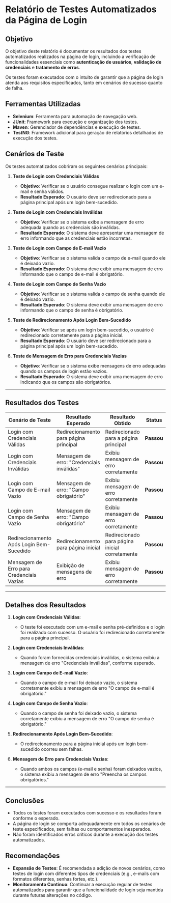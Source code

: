 # Relatório de Testes Automatizados da Página de Login

## Objetivo
O objetivo deste relatório é documentar os resultados dos testes automatizados realizados na página de login, incluindo a verificação de funcionalidades essenciais como **autenticação de usuários**, **validação de credenciais** e **tratamento de erros**.

Os testes foram executados com o intuito de garantir que a página de login atenda aos requisitos especificados, tanto em cenários de sucesso quanto de falha.

## Ferramentas Utilizadas
- **Selenium**: Ferramenta para automação de navegação web.
- **JUnit**: Framework para execução e organização dos testes.
- **Maven**: Gerenciador de dependências e execução de testes.
- **TestNG**: Framework adicional para geração de relatórios detalhados de execução dos testes.

## Cenários de Teste
Os testes automatizados cobriram os seguintes cenários principais:

1. **Teste de Login com Credenciais Válidas**
   - **Objetivo**: Verificar se o usuário consegue realizar o login com um e-mail e senha válidos.
   - **Resultado Esperado**: O usuário deve ser redirecionado para a página principal após um login bem-sucedido.

2. **Teste de Login com Credenciais Inválidas**
   - **Objetivo**: Verificar se o sistema exibe a mensagem de erro adequada quando as credenciais são inválidas.
   - **Resultado Esperado**: O sistema deve apresentar uma mensagem de erro informando que as credenciais estão incorretas.

3. **Teste de Login com Campo de E-mail Vazio**
   - **Objetivo**: Verificar se o sistema valida o campo de e-mail quando ele é deixado vazio.
   - **Resultado Esperado**: O sistema deve exibir uma mensagem de erro informando que o campo de e-mail é obrigatório.

4. **Teste de Login com Campo de Senha Vazio**
   - **Objetivo**: Verificar se o sistema valida o campo de senha quando ele é deixado vazio.
   - **Resultado Esperado**: O sistema deve exibir uma mensagem de erro informando que o campo de senha é obrigatório.

5. **Teste de Redirecionamento Após Login Bem-Sucedido**
   - **Objetivo**: Verificar se após um login bem-sucedido, o usuário é redirecionado corretamente para a página inicial.
   - **Resultado Esperado**: O usuário deve ser redirecionado para a página principal após um login bem-sucedido.

6. **Teste de Mensagem de Erro para Credenciais Vazias**
   - **Objetivo**: Verificar se o sistema exibe mensagens de erro adequadas quando os campos de login estão vazios.
   - **Resultado Esperado**: O sistema deve exibir uma mensagem de erro indicando que os campos são obrigatórios.

---

## Resultados dos Testes

| **Cenário de Teste**                          | **Resultado Esperado**                 | **Resultado Obtido**                 | **Status**   |
|----------------------------------------------|----------------------------------------|--------------------------------------|--------------|
| Login com Credenciais Válidas                | Redirecionamento para página principal | Redirecionado para a página principal | **Passou**   |
| Login com Credenciais Inválidas              | Mensagem de erro: "Credenciais inválidas" | Exibiu mensagem de erro corretamente | **Passou**   |
| Login com Campo de E-mail Vazio              | Mensagem de erro: "Campo obrigatório"   | Exibiu mensagem de erro corretamente | **Passou**   |
| Login com Campo de Senha Vazio               | Mensagem de erro: "Campo obrigatório"   | Exibiu mensagem de erro corretamente | **Passou**   |
| Redirecionamento Após Login Bem-Sucedido     | Redirecionamento para página inicial  | Redirecionado para página inicial corretamente | **Passou** |
| Mensagem de Erro para Credenciais Vazias     | Exibição de mensagens de erro          | Exibiu mensagem de erro corretamente | **Passou**   |

---

## Detalhes dos Resultados

1. **Login com Credenciais Válidas**:
   - O teste foi executado com um e-mail e senha pré-definidos e o login foi realizado com sucesso. O usuário foi redirecionado corretamente para a página principal.

2. **Login com Credenciais Inválidas**:
   - Quando foram fornecidas credenciais inválidas, o sistema exibiu a mensagem de erro "Credenciais inválidas", conforme esperado.

3. **Login com Campo de E-mail Vazio**:
   - Quando o campo de e-mail foi deixado vazio, o sistema corretamente exibiu a mensagem de erro "O campo de e-mail é obrigatório."

4. **Login com Campo de Senha Vazio**:
   - Quando o campo de senha foi deixado vazio, o sistema corretamente exibiu a mensagem de erro "O campo de senha é obrigatório."

5. **Redirecionamento Após Login Bem-Sucedido**:
   - O redirecionamento para a página inicial após um login bem-sucedido ocorreu sem falhas.

6. **Mensagem de Erro para Credenciais Vazias**:
   - Quando ambos os campos (e-mail e senha) foram deixados vazios, o sistema exibiu a mensagem de erro "Preencha os campos obrigatórios."

---

## Conclusões

- Todos os testes foram executados com sucesso e os resultados foram conforme o esperado.
- A página de login se comporta adequadamente em todos os cenários de teste especificados, sem falhas ou comportamentos inesperados.
- Não foram identificados erros críticos durante a execução dos testes automatizados.

## Recomendações

- **Expansão de Testes**: É recomendada a adição de novos cenários, como testes de login com diferentes tipos de credenciais (e.g., e-mails com formatos diferentes, senhas fortes, etc.).
- **Monitoramento Contínuo**: Continuar a execução regular de testes automatizados para garantir que a funcionalidade de login seja mantida durante futuras alterações no código.

